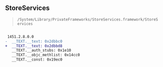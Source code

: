 ## StoreServices

> `/System/Library/PrivateFrameworks/StoreServices.framework/StoreServices`

```diff

 1451.2.8.0.0
-  __TEXT.__text: 0x2dbbc0
+  __TEXT.__text: 0x2dbbd8
   __TEXT.__auth_stubs: 0x1e10
   __TEXT.__objc_methlist: 0x14cc0
   __TEXT.__const: 0x19ec0

```
